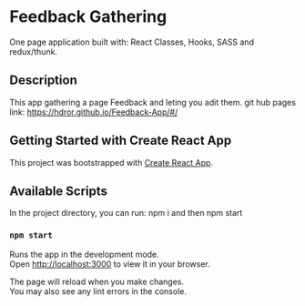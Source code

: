 # Feedback Gathering
One page application built with: React Classes, Hooks, SASS and redux/thunk.

## Description
This app gathering a page Feedback and leting you adit them.
git hub pages link: https://hdror.github.io/Feedback-App/#/

## Getting Started with Create React App

This project was bootstrapped with [Create React App](https://github.com/facebook/create-react-app).

## Available Scripts

In the project directory, you can run: npm i and then npm start

### `npm start`

Runs the app in the development mode.\
Open [http://localhost:3000](http://localhost:3000) to view it in your browser.

The page will reload when you make changes.\
You may also see any lint errors in the console.




